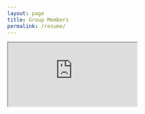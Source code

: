 ```yaml
---
layout: page
title: Group Members
permalink: /resume/
---
```


<iframe src="https://docs.google.com/document/d/e/2PACX-1vT9rs53OMkESz_jqaJ2WRlycaXVFCeKKCqlHL-Va7IhcxPHIr761qJdVFfUchofIvtrAJ5PPYLoNVV5/pub?embedded=true"></iframe>